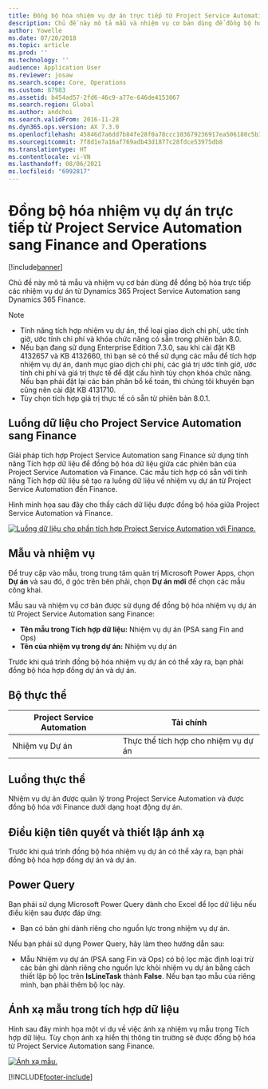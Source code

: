 ```yaml
---
title: Đồng bộ hóa nhiệm vụ dự án trực tiếp từ Project Service Automation sang Finance and Operations
description: Chủ đề này mô tả mẫu và nhiệm vụ cơ bản dùng để đồng bộ hóa trực tiếp các nhiệm vụ dự án từ Microsoft Dynamics 365 Project Service Automation sang Dynamics 365 Finance.
author: Yowelle
ms.date: 07/20/2018
ms.topic: article
ms.prod: ''
ms.technology: ''
audience: Application User
ms.reviewer: josaw
ms.search.scope: Core, Operations
ms.custom: 87983
ms.assetid: b454ad57-2fd6-46c9-a77e-646de4153067
ms.search.region: Global
ms.author: andchoi
ms.search.validFrom: 2016-11-28
ms.dyn365.ops.version: AX 7.3.0
ms.openlocfilehash: 45846d7a6dd7b84fe28f0a78ccc103679236917ea506180c5b383fd2828624eb
ms.sourcegitcommit: 7f8d1e7a16af769adb43d1877c28fdce53975db8
ms.translationtype: HT
ms.contentlocale: vi-VN
ms.lasthandoff: 08/06/2021
ms.locfileid: "6992817"
---
```

# <a name="synchronize-project-tasks-directly-from-project-service-automation-to-finance-and-operations"></a>Đồng bộ hóa nhiệm vụ dự án trực tiếp từ Project Service Automation sang Finance and Operations

[!include[banner](../includes/banner.md)]

Chủ đề này mô tả mẫu và nhiệm vụ cơ bản dùng để đồng bộ hóa trực tiếp các nhiệm vụ dự án từ Dynamics 365 Project Service Automation sang Dynamics 365 Finance.

> [!NOTE]
> - Tính năng tích hợp nhiệm vụ dự án, thể loại giao dịch chi phí, ước tính giờ, ước tính chi phí và khóa chức năng có sẵn trong phiên bản 8.0.
> - Nếu bạn đang sử dụng Enterprise Edition 7.3.0, sau khi cài đặt KB 4132657 và KB 4132660, thì bạn sẽ có thể sử dụng các mẫu để tích hợp nhiệm vụ dự án, danh mục giao dịch chi phí, các giá trị ước tính giờ, ước tính chi phí và giá trị thực tế để đặt cấu hình tùy chọn khóa chức năng. Nếu bạn phải đặt lại các bản phân bổ kế toán, thì chúng tôi khuyên bạn cũng nên cài đặt KB 4131710.
> - Tùy chọn tích hợp giá trị thực tế có sẵn từ phiên bản 8.0.1.

## <a name="data-flow-for-project-service-automation-to-finance"></a>Luồng dữ liệu cho Project Service Automation sang Finance

Giải pháp tích hợp Project Service Automation sang Finance sử dụng tính năng Tích hợp dữ liệu để đồng bộ hóa dữ liệu giữa các phiên bản của Project Service Automation và Finance. Các mẫu tích hợp có sẵn với tính năng Tích hợp dữ liệu sẽ tạo ra luồng dữ liệu về nhiệm vụ dự án từ Project Service Automation đến Finance.

Hình minh họa sau đây cho thấy cách dữ liệu được đồng bộ hóa giữa Project Service Automation và Finance.

[![Luồng dữ liệu cho phần tích hợp Project Service Automation với Finance.](./media/ProjectTasksFlow.png)](./media/ProjectTasksFlow.png)

## <a name="template-and-task"></a>Mẫu và nhiệm vụ

Để truy cập vào mẫu, trong trung tâm quản trị Microsoft Power Apps, chọn **Dự án** và sau đó, ở góc trên bên phải, chọn **Dự án mới** để chọn các mẫu công khai.

Mẫu sau và nhiệm vụ cơ bản được sử dụng để đồng bộ hóa nhiệm vụ dự án từ Project Service Automation sang Finance:

- **Tên mẫu trong Tích hợp dữ liệu:** Nhiệm vụ dự án (PSA sang Fin and Ops)
- **Tên của nhiệm vụ trong dự án:** Nhiệm vụ dự án

Trước khi quá trình đồng bộ hóa nhiệm vụ dự án có thể xảy ra, bạn phải đồng bộ hóa hợp đồng dự án và dự án.

## <a name="entity-set"></a>Bộ thực thể

| Project Service Automation | Tài chính                             |
|----------------------------|-------------------------------------|
| Nhiệm vụ Dự án              | Thực thể tích hợp cho nhiệm vụ dự án |

## <a name="entity-flow"></a>Luồng thực thể

Nhiệm vụ dự án được quản lý trong Project Service Automation và được đồng bộ hóa với Finance dưới dạng hoạt động dự án.

## <a name="prerequisites-and-mapping-setup"></a>Điều kiện tiên quyết và thiết lập ánh xạ

Trước khi quá trình đồng bộ hóa nhiệm vụ dự án có thể xảy ra, bạn phải đồng bộ hóa hợp đồng dự án và dự án.

## <a name="power-query"></a>Power Query

Bạn phải sử dụng Microsoft Power Query dành cho Excel để lọc dữ liệu nếu điều kiện sau được đáp ứng:

- Bạn có bản ghi dành riêng cho nguồn lực trong nhiệm vụ dự án.

Nếu bạn phải sử dụng Power Query, hãy làm theo hướng dẫn sau:

- Mẫu Nhiệm vụ dự án (PSA sang Fin và Ops) có bộ lọc mặc định loại trừ các bản ghi dành riêng cho nguồn lực khỏi nhiệm vụ dự án bằng cách thiết lập bộ lọc trên **IsLineTask** thành **False**. Nếu bạn tạo mẫu của riêng mình, bạn phải thêm bộ lọc này.

## <a name="template-mapping-in-data-integration"></a>Ánh xạ mẫu trong tích hợp dữ liệu

Hình sau đây minh họa một ví dụ về việc ánh xạ nhiệm vụ mẫu trong Tích hợp dữ liệu. Tùy chọn ánh xạ hiển thị thông tin trường sẽ được đồng bộ hóa từ Project Service Automation sang Finance.

[![Ánh xạ mẫu.](./media/ProjectTasksMapping.png)](./media/ProjectTasksMapping.png)


[!INCLUDE[footer-include](../includes/footer-banner.md)]